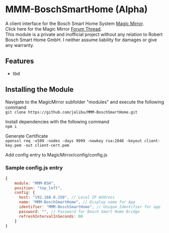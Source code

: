 # MMM-BoschSmartHome (Alpha)
A client interface for the Bosch Smart Home System [Magic Mirror](https://magicmirror.builders/).  
Click here for the Magic Mirror [Forum Thread](https://forum.magicmirror.builders/topic/14347/mmm-bsh-bosch-smart-home/).  
This module is a private and inofficial project without any relation to Robert Bosch Smart Home GmbH. I neither assume liability for damages or give any warranty.


## Features
- tbd

## Installing the Module
Navigate to the MagicMirror subfolder "modules" and execute the following command  
`git clone https://github.com/jalibu/MMM-BoschSmartHome.git`

Install dependencies with the following command  
`npm i`

Generate Certificate  
`openssl req -x509 -nodes -days 9999 -newkey rsa:2048 -keyout client-key.pem -out client-cert.pem`

Add config entry to MagicMirror/config/config.js

### Sample config.js entry
```javascript
{
	module: "MMM-BSH",
	position: "top_left",
	config: {
	  host: "192.168.0.150", // Local IP Address
	  name: "MMM-BoschSmartHome", // Display name for App
	  identifier: "MMM-BoschSmartHome", // Unique Identifier for app
	  password: "", // Password for Bosch Smart Home Bridge
	  refreshIntervalInSeconds: 60
	}
}
```
